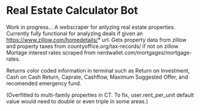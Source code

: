 # Real Estate Calculator Bot

Work in progress... A webscraper for anlyzing real estate properties. Currently fully functional for analyzing deals if given an https://www.zillow.com/homedetails/* url. Gets property data from zillow and property taxes from countyoffice.org/tax-records/ if not on zillow. Mortage interest rates scraped from nerdwallet.com/mortgages/mortgage-rates.

Returns color coded information in terminal such as Return on Investment, Cash on Cash Return, Caprate, Cashflow, Maximum Suggested Offer, and recomended emergency fund.

(Overfitted to multi-family properties in CT. To fix, user.rent_per_unit default value would need to double or even triple in some areas.)
